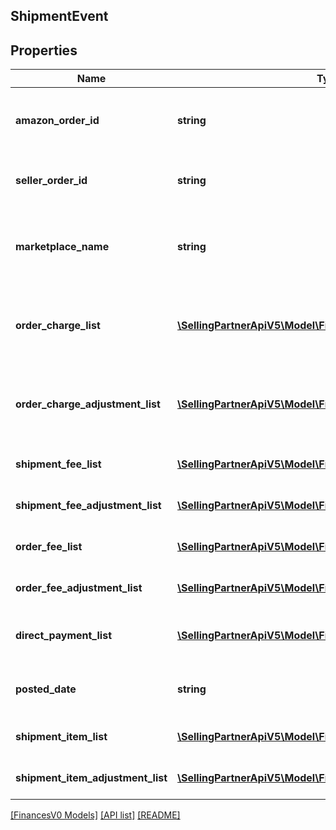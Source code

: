 ## ShipmentEvent

## Properties

Name | Type | Description | Notes
------------ | ------------- | ------------- | -------------
**amazon_order_id** | **string** | An Amazon-defined identifier for an order. | [optional]
**seller_order_id** | **string** | A seller-defined identifier for an order. | [optional]
**marketplace_name** | **string** | The name of the marketplace where the event occurred. | [optional]
**order_charge_list** | [**\SellingPartnerApiV5\Model\FinancesV0\ChargeComponent[]**](ChargeComponent.md) | A list of charge information on the seller's account. | [optional]
**order_charge_adjustment_list** | [**\SellingPartnerApiV5\Model\FinancesV0\ChargeComponent[]**](ChargeComponent.md) | A list of charge information on the seller's account. | [optional]
**shipment_fee_list** | [**\SellingPartnerApiV5\Model\FinancesV0\FeeComponent[]**](FeeComponent.md) | A list of fee component information. | [optional]
**shipment_fee_adjustment_list** | [**\SellingPartnerApiV5\Model\FinancesV0\FeeComponent[]**](FeeComponent.md) | A list of fee component information. | [optional]
**order_fee_list** | [**\SellingPartnerApiV5\Model\FinancesV0\FeeComponent[]**](FeeComponent.md) | A list of fee component information. | [optional]
**order_fee_adjustment_list** | [**\SellingPartnerApiV5\Model\FinancesV0\FeeComponent[]**](FeeComponent.md) | A list of fee component information. | [optional]
**direct_payment_list** | [**\SellingPartnerApiV5\Model\FinancesV0\DirectPayment[]**](DirectPayment.md) | A list of direct payment information. | [optional]
**posted_date** | **string** | A date string in ISO 8601 format. | [optional]
**shipment_item_list** | [**\SellingPartnerApiV5\Model\FinancesV0\ShipmentItem[]**](ShipmentItem.md) | A list of shipment items. | [optional]
**shipment_item_adjustment_list** | [**\SellingPartnerApiV5\Model\FinancesV0\ShipmentItem[]**](ShipmentItem.md) | A list of shipment items. | [optional]

[[FinancesV0 Models]](../) [[API list]](../../Api) [[README]](../../../README.md)
